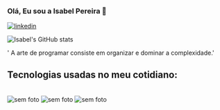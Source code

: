 ### Olá, Eu sou a Isabel Pereira 👋
[![linkedin](https://img.shields.io/badge/LinkedIn-0077B5?style=for-the-badge&logo=linkedin&logoColor=white)](https://www.linkedin.com/in/isabel-alvaro-543b2a23a/)

![Isabel's GitHub stats](https://github-readme-stats.vercel.app/api?username=IsabelNtanda&show_icons=true&theme=radical)


' A arte de programar consiste em organizar e dominar a complexidade.'

## Tecnologias usadas no meu cotidiano:

<div style='display:inline-block'><br>
<img align='center' src='https://img.shields.io/badge/HTML5-E34F26?style=for-the-badge&logo=html5&logoColor=white' alt='sem foto '/>
<img align='center' src='https://img.shields.io/badge/CSS3-1572B6?style=for-the-badge&logo=css3&logoColor=white' alt='sem foto '/>
<img align='center' src='https://img.shields.io/badge/JavaScript-F7DF1E?style=for-the-badge&logo=javascript&logoColor=black' alt='sem foto '/>
</div>
